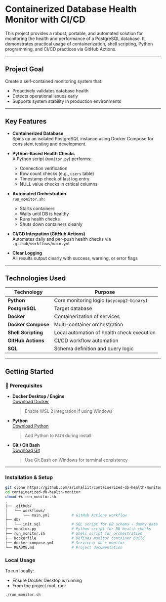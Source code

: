 # Containerized Database Health Monitor with CI/CD

This project provides a robust, portable, and automated solution for monitoring the health and performance of a PostgreSQL database. It demonstrates practical usage of containerization, shell scripting, Python programming, and CI/CD practices via GitHub Actions.

---

## Project Goal

Create a self-contained monitoring system that:

- Proactively validates database health  
- Detects operational issues early  
- Supports system stability in production environments

---

## Key Features

- **Containerized Database**  
  Spins up an isolated PostgreSQL instance using Docker Compose for consistent testing and development.

- **Python-Based Health Checks**  
  A Python script (`monitor.py`) performs:
  - Connection verification  
  - Row count checks (e.g., `users` table)  
  - Timestamp check of last log entry  
  - NULL value checks in critical columns

- **Automated Orchestration**  
  `run_monitor.sh`:
  - Starts containers  
  - Waits until DB is healthy  
  - Runs health checks  
  - Shuts down containers cleanly

- **CI/CD Integration (GitHub Actions)**  
  Automates daily and per-push health checks via `.github/workflows/main.yml`

- **Clear Logging**  
  All results output clearly with success, warning, or error flags

---

## Technologies Used

| Technology        | Purpose                                         |
|------------------|-------------------------------------------------|
| **Python**        | Core monitoring logic (`psycopg2-binary`)       |
| **PostgreSQL**    | Target database                                 |
| **Docker**        | Containerization of services                    |
| **Docker Compose**| Multi-container orchestration                   |
| **Shell Scripting**| Local automation of health check execution     |
| **GitHub Actions**| CI/CD workflow automation                       |
| **SQL**           | Schema definition and query logic               |

---

## Getting Started

### 🔧 Prerequisites

- **Docker Desktop / Engine**  
  [Download Docker](https://www.docker.com/products/docker-desktop)  
  > Enable WSL 2 integration if using Windows

- **Python**  
  [Download Python](https://www.python.org/downloads/)  
  > Add Python to `PATH` during install

- **Git / Git Bash**  
  [Download Git](https://git-scm.com/downloads)  
  > Use Git Bash on Windows for terminal consistency

---

### Installation & Setup

```bash
git clone https://github.com/arishaliit/containerized-db-health-monitor.git
cd containerized-db-health-monitor
chmod +x run_monitor.sh
.
├── .github/
│   └── workflows/
│       └── main.yml          # GitHub Actions workflow
├── db/
│   └── init.sql              # SQL script for DB schema + dummy data
├── monitor.py                # Python script for DB health checks
├── run_monitor.sh            # Shell script for orchestration
├── Dockerfile                # Defines monitor container build
├── docker-compose.yml        # Services: db + monitor
└── README.md                 # Project documentation
```

### Local Usage
To run locally:
- Ensure Docker Desktop is running
- From the project root, run:
```
./run_monitor.sh
```
